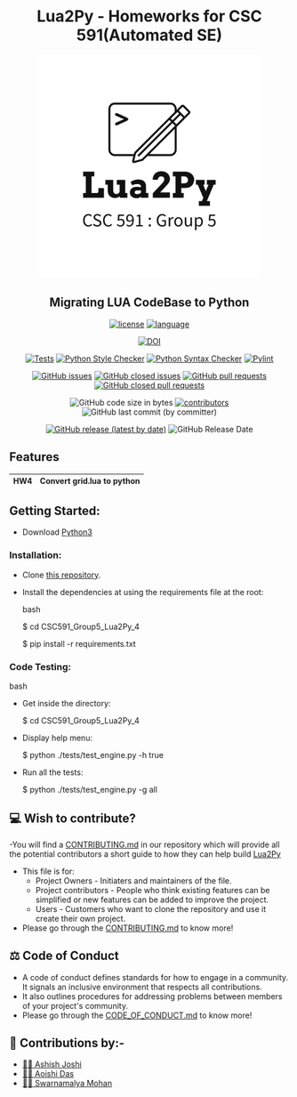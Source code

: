 
<div align="center"> 
  
# Lua2Py - Homeworks for CSC 591(Automated SE)
  
</div>

<p align="center">
  <img width="400" height="400" src="https://github.com/Aoishi28/CSC591_Group5_Lua2Py/blob/main/etc/img/logo.png">
</p>

<div align="center"> 
  
## Migrating LUA CodeBase to Python

[![license](https://img.shields.io/github/license/Aoishi28/CSC591_Group5_Lua2Py?style=plastic)](https://github.com/Aoishi28/CSC591_Group5_Lua2Py/blob/main/LICENSE.md)
[![language](https://img.shields.io/github/languages/top/Aoishi28/CSC591_Group5_Lua2Py)](https://github.com/Aoishi28/CSC591_Group5_Lua2Py/search?l=python)<br/>
  
[![DOI](https://zenodo.org/badge/596317318.svg)](https://zenodo.org/badge/latestdoi/596317318)

[![Tests](https://github.com/Aoishi28/CSC591_Group5_Lua2Py_4/actions/workflows/test.yml/badge.svg)](https://Aoishi28/CSC591_Group5_Lua2Py_4/actions/workflows/test.yml)
[![Python Style Checker](https://github.com/Aoishi28/CSC591_Group5_Lua2Py_4/actions/workflows/python_style_checker.yml/badge.svg)](https://github.com/Aoishi28/CSC591_Group5_Lua2Py_4/actions/workflows/python_style_checker.yml)
[![Python Syntax Checker](https://github.com/Aoishi28/CSC591_Group5_Lua2Py_4/actions/workflows/python_syntax_checker.yml/badge.svg)](https://github.com/Aoishi28/CSC591_Group5_Lua2Py_4/actions/workflows/python_syntax_checker.yml)
[![Pylint](https://github.com/Aoishi28/CSC591_Group5_Lua2Py_4/actions/workflows/pylint.yml/badge.svg)](https://github.com/Aoishi28/CSC591_Group5_Lua2Py_4/actions/workflows/pylint.yml)

[![GitHub issues](https://img.shields.io/github/issues-raw/Aoishi28/CSC591_Group5_Lua2Py_4?style=plastic)](https://github.com/Aoishi28/CSC591_Group5_Lua2Py_4/issues)
[![GitHub closed issues](https://img.shields.io/github/issues-closed-raw/Aoishi28/CSC591_Group5_Lua2Py_4?style=plastic)](https://github.com/Aoishi28/CSC591_Group5_Lua2Py_4/issues?q=is%3Aissue+is%3Aclosed)
[![GitHub pull requests](https://img.shields.io/github/issues-pr-raw/Aoishi28/csc591_Group5_Lua2Py_4?style=plastic)](https://github.com/Aoishi28/CSC591_Group5_Lua2Py_4/pulls)
[![GitHub closed pull requests](https://img.shields.io/github/issues-pr-closed-raw/Aoishi28/CSC591_Group5_Lua2Py_4?style=plastic)](https://github.com/Aoishi28/CSC591_Group5_Lua2Py_4/pulls?q=is%3Apr+is%3Aclosed)<br/>

![GitHub code size in bytes](https://img.shields.io/github/languages/code-size/Aoishi28/CSC591_Group5_Lua2Py_4?style=plastic)
[![contributors](https://img.shields.io/github/contributors/Aoishi28/CSC591_Group5_Lua2Py_4)](https://github.com/Aoishi28/CSC591_Group5_Lua2Py_4/graphs/contributors?style=plastic)
![GitHub last commit (by committer)](https://img.shields.io/github/last-commit/Aoishi28/CSC591_Group5_Lua2Py_4?style=plastic)<br/>

[![GitHub release (latest by date)](https://img.shields.io/github/v/release/Aoishi28/CSC591_Group5_Lua2Py_4)](https://github.com/Aoishi28/CSC591_Group5_Lua2Py_4/releases/tag/v1.0.0)
![GitHub Release Date](https://img.shields.io/github/release-date/Aoishi28/CSC591_Group5_Lua2Py_4?style=plastic)<br/>
</div>

##  Features
|HW4| Convert grid.lua to python|
| ------------- |:-------------:|

## Getting Started:

- Download [Python3](https://www.python.org/downloads/) 

### Installation:
    
   

  - Clone [this repository](https://github.com/Aoishi28/CSC591_Group5_Lua2Py_4).

  - Install the dependencies at using the requirements file at the root:
    
    bash
    
    $ cd CSC591_Group5_Lua2Py_4
    
    $ pip install -r requirements.txt
    

### Code Testing:
  bash     
  - Get inside the directory:
        
    $ cd CSC591_Group5_Lua2Py_4
    
  - Display help menu: 
  
    $ python ./tests/test_engine.py -h true
    
  - Run all the tests:
  
    $ python ./tests/test_engine.py -g all
    


## 💻 Wish to contribute?
-You will find a [CONTRIBUTING.md](https://github.com/Aoishi28/CSC591_Group5_Lua2Py_4/blob/main/CONTRIBUTING.md) in our repository which will provide all the potential contributors a short guide to how they can help build [Lua2Py](https://github.com/Aoishi28/CSC591_Group5_Lua2Py_4)
- This file is for:
  - Project Owners - Initiaters and maintainers of the file.
  - Project contributors - People who think existing features can be simplified or new features can be added to improve the project.
  - Users - Customers who want to clone the repository and use it create their own project.
- Please go through the [CONTRIBUTING.md](https://github.com/Aoishi28/CSC591_Group5_Lua2Py_4/blob/main/CONTRIBUTING.md) to know more!

## ⚖️ Code of Conduct
- A code of conduct defines standards for how to engage in a community. It signals an inclusive environment that respects all contributions. 
- It also outlines procedures for addressing problems between members of your project's community.
- Please go through the [CODE_OF_CONDUCT.md](https://github.com/Aoishi28/CSC591_Group5_Lua2Py_4/blob/main/CODE_OF_CONDUCT.md) to know more!




## 🤝 Contributions by:-
- [👨‍💻 Ashish Joshi](https://github.com/ashishjoshi2605)
- [👩‍💻 Aoishi Das](https://github.com/Aoishi28)
- [👩‍💻 Swarnamalya Mohan](https://github.com/swarnamalyamohan)
